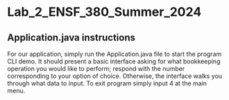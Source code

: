 # Lab_2_ENSF_380_Summer_2024
## Application.java instructions
For our application, simply run the Application.java file to start the program CLI demo. It should present a basic interface asking for what bookkeeping operation you would like to perform; respond with the number corresponding to your option of choice. Otherwise, the interface walks you through what data to input. To exit program simply input 4 at the main menu.
